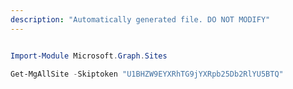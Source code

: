 ```yaml
---
description: "Automatically generated file. DO NOT MODIFY"
---
```


```powershell

Import-Module Microsoft.Graph.Sites

Get-MgAllSite -Skiptoken "U1BHZW9EYXRhTG9jYXRpb25Db2RlYU5BTQ" 

```